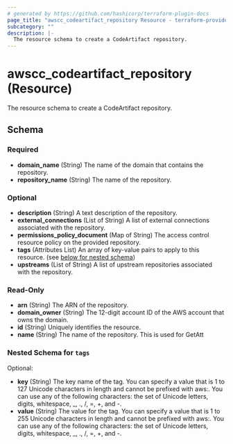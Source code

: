 ```yaml
---
# generated by https://github.com/hashicorp/terraform-plugin-docs
page_title: "awscc_codeartifact_repository Resource - terraform-provider-awscc"
subcategory: ""
description: |-
  The resource schema to create a CodeArtifact repository.
---
```


# awscc_codeartifact_repository (Resource)

The resource schema to create a CodeArtifact repository.



<!-- schema generated by tfplugindocs -->
## Schema

### Required

- **domain_name** (String) The name of the domain that contains the repository.
- **repository_name** (String) The name of the repository.

### Optional

- **description** (String) A text description of the repository.
- **external_connections** (List of String) A list of external connections associated with the repository.
- **permissions_policy_document** (Map of String) The access control resource policy on the provided repository.
- **tags** (Attributes List) An array of key-value pairs to apply to this resource. (see [below for nested schema](#nestedatt--tags))
- **upstreams** (List of String) A list of upstream repositories associated with the repository.

### Read-Only

- **arn** (String) The ARN of the repository.
- **domain_owner** (String) The 12-digit account ID of the AWS account that owns the domain.
- **id** (String) Uniquely identifies the resource.
- **name** (String) The name of the repository. This is used for GetAtt

<a id="nestedatt--tags"></a>
### Nested Schema for `tags`

Optional:

- **key** (String) The key name of the tag. You can specify a value that is 1 to 127 Unicode characters in length and cannot be prefixed with aws:. You can use any of the following characters: the set of Unicode letters, digits, whitespace, _, ., /, =, +, and -.
- **value** (String) The value for the tag. You can specify a value that is 1 to 255 Unicode characters in length and cannot be prefixed with aws:. You can use any of the following characters: the set of Unicode letters, digits, whitespace, _, ., /, =, +, and -.


